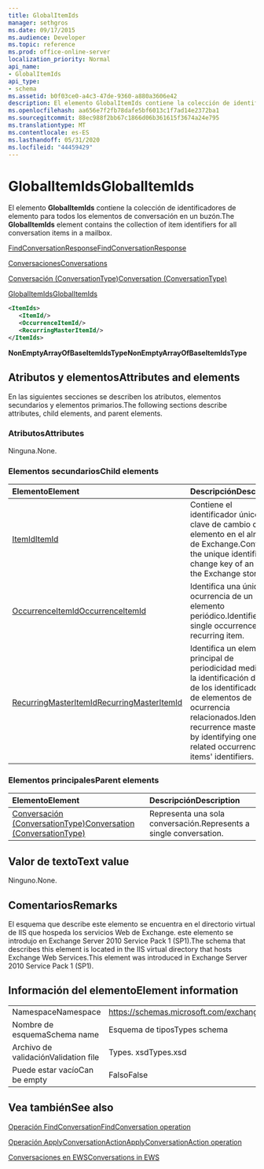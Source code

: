 ```yaml
---
title: GlobalItemIds
manager: sethgros
ms.date: 09/17/2015
ms.audience: Developer
ms.topic: reference
ms.prod: office-online-server
localization_priority: Normal
api_name:
- GlobalItemIds
api_type:
- schema
ms.assetid: b0f03ce0-a4c3-47de-9360-a880a3606e42
description: El elemento GlobalItemIds contiene la colección de identificadores de elemento para todos los elementos de conversación en un buzón.
ms.openlocfilehash: aa656e7f2fb78dafe5bf6013c1f7ad14e2372ba1
ms.sourcegitcommit: 88ec988f2bb67c1866d06b361615f3674a24e795
ms.translationtype: MT
ms.contentlocale: es-ES
ms.lasthandoff: 05/31/2020
ms.locfileid: "44459429"
---
```

# <a name="globalitemids"></a><span data-ttu-id="81099-103">GlobalItemIds</span><span class="sxs-lookup"><span data-stu-id="81099-103">GlobalItemIds</span></span>

<span data-ttu-id="81099-104">El elemento **GlobalItemIds** contiene la colección de identificadores de elemento para todos los elementos de conversación en un buzón.</span><span class="sxs-lookup"><span data-stu-id="81099-104">The **GlobalItemIds** element contains the collection of item identifiers for all conversation items in a mailbox.</span></span> 
  
[<span data-ttu-id="81099-105">FindConversationResponse</span><span class="sxs-lookup"><span data-stu-id="81099-105">FindConversationResponse</span></span>](findconversationresponse.md)
  
[<span data-ttu-id="81099-106">Conversaciones</span><span class="sxs-lookup"><span data-stu-id="81099-106">Conversations</span></span>](conversations-ex15websvcsotherref.md)
  
[<span data-ttu-id="81099-107">Conversación (ConversationType)</span><span class="sxs-lookup"><span data-stu-id="81099-107">Conversation (ConversationType)</span></span>](conversation-conversationtype.md)
  
[<span data-ttu-id="81099-108">GlobalItemIds</span><span class="sxs-lookup"><span data-stu-id="81099-108">GlobalItemIds</span></span>](globalitemids.md)
  
```XML
<ItemIds>
   <ItemId/>
   <OccurrenceItemId/>
   <RecurringMasterItemId/>
</ItemIds>
```

 <span data-ttu-id="81099-109">**NonEmptyArrayOfBaseItemIdsType**</span><span class="sxs-lookup"><span data-stu-id="81099-109">**NonEmptyArrayOfBaseItemIdsType**</span></span>
## <a name="attributes-and-elements"></a><span data-ttu-id="81099-110">Atributos y elementos</span><span class="sxs-lookup"><span data-stu-id="81099-110">Attributes and elements</span></span>

<span data-ttu-id="81099-111">En las siguientes secciones se describen los atributos, elementos secundarios y elementos primarios.</span><span class="sxs-lookup"><span data-stu-id="81099-111">The following sections describe attributes, child elements, and parent elements.</span></span>
  
### <a name="attributes"></a><span data-ttu-id="81099-112">Atributos</span><span class="sxs-lookup"><span data-stu-id="81099-112">Attributes</span></span>

<span data-ttu-id="81099-113">Ninguna.</span><span class="sxs-lookup"><span data-stu-id="81099-113">None.</span></span>
  
### <a name="child-elements"></a><span data-ttu-id="81099-114">Elementos secundarios</span><span class="sxs-lookup"><span data-stu-id="81099-114">Child elements</span></span>

|<span data-ttu-id="81099-115">**Elemento**</span><span class="sxs-lookup"><span data-stu-id="81099-115">**Element**</span></span>|<span data-ttu-id="81099-116">**Descripción**</span><span class="sxs-lookup"><span data-stu-id="81099-116">**Description**</span></span>|
|:-----|:-----|
|[<span data-ttu-id="81099-117">ItemId</span><span class="sxs-lookup"><span data-stu-id="81099-117">ItemId</span></span>](itemid.md) <br/> |<span data-ttu-id="81099-118">Contiene el identificador único y la clave de cambio de un elemento en el almacén de Exchange.</span><span class="sxs-lookup"><span data-stu-id="81099-118">Contains the unique identifier and change key of an item in the Exchange store.</span></span>  <br/> |
|[<span data-ttu-id="81099-119">OccurrenceItemId</span><span class="sxs-lookup"><span data-stu-id="81099-119">OccurrenceItemId</span></span>](occurrenceitemid.md) <br/> |<span data-ttu-id="81099-120">Identifica una única ocurrencia de un elemento periódico.</span><span class="sxs-lookup"><span data-stu-id="81099-120">Identifies a single occurrence of a recurring item.</span></span>  <br/> |
|[<span data-ttu-id="81099-121">RecurringMasterItemId</span><span class="sxs-lookup"><span data-stu-id="81099-121">RecurringMasterItemId</span></span>](recurringmasteritemid.md) <br/> |<span data-ttu-id="81099-122">Identifica un elemento principal de periodicidad mediante la identificación de uno de los identificadores de elementos de ocurrencia relacionados.</span><span class="sxs-lookup"><span data-stu-id="81099-122">Identifies a recurrence master item by identifying one of its related occurrence items' identifiers.</span></span>  <br/> |
   
### <a name="parent-elements"></a><span data-ttu-id="81099-123">Elementos principales</span><span class="sxs-lookup"><span data-stu-id="81099-123">Parent elements</span></span>

|<span data-ttu-id="81099-124">**Elemento**</span><span class="sxs-lookup"><span data-stu-id="81099-124">**Element**</span></span>|<span data-ttu-id="81099-125">**Descripción**</span><span class="sxs-lookup"><span data-stu-id="81099-125">**Description**</span></span>|
|:-----|:-----|
|[<span data-ttu-id="81099-126">Conversación (ConversationType)</span><span class="sxs-lookup"><span data-stu-id="81099-126">Conversation (ConversationType)</span></span>](conversation-conversationtype.md) <br/> |<span data-ttu-id="81099-127">Representa una sola conversación.</span><span class="sxs-lookup"><span data-stu-id="81099-127">Represents a single conversation.</span></span>  <br/> |
   
## <a name="text-value"></a><span data-ttu-id="81099-128">Valor de texto</span><span class="sxs-lookup"><span data-stu-id="81099-128">Text value</span></span>

<span data-ttu-id="81099-129">Ninguno.</span><span class="sxs-lookup"><span data-stu-id="81099-129">None.</span></span>
  
## <a name="remarks"></a><span data-ttu-id="81099-130">Comentarios</span><span class="sxs-lookup"><span data-stu-id="81099-130">Remarks</span></span>

<span data-ttu-id="81099-131">El esquema que describe este elemento se encuentra en el directorio virtual de IIS que hospeda los servicios Web de Exchange. este elemento se introdujo en Exchange Server 2010 Service Pack 1 (SP1).</span><span class="sxs-lookup"><span data-stu-id="81099-131">The schema that describes this element is located in the IIS virtual directory that hosts Exchange Web Services.This element was introduced in Exchange Server 2010 Service Pack 1 (SP1).</span></span>
  
## <a name="element-information"></a><span data-ttu-id="81099-132">Información del elemento</span><span class="sxs-lookup"><span data-stu-id="81099-132">Element information</span></span>

|||
|:-----|:-----|
|<span data-ttu-id="81099-133">Namespace</span><span class="sxs-lookup"><span data-stu-id="81099-133">Namespace</span></span>  <br/> |https://schemas.microsoft.com/exchange/services/2006/types  <br/> |
|<span data-ttu-id="81099-134">Nombre de esquema</span><span class="sxs-lookup"><span data-stu-id="81099-134">Schema name</span></span>  <br/> |<span data-ttu-id="81099-135">Esquema de tipos</span><span class="sxs-lookup"><span data-stu-id="81099-135">Types schema</span></span>  <br/> |
|<span data-ttu-id="81099-136">Archivo de validación</span><span class="sxs-lookup"><span data-stu-id="81099-136">Validation file</span></span>  <br/> |<span data-ttu-id="81099-137">Types. xsd</span><span class="sxs-lookup"><span data-stu-id="81099-137">Types.xsd</span></span>  <br/> |
|<span data-ttu-id="81099-138">Puede estar vacío</span><span class="sxs-lookup"><span data-stu-id="81099-138">Can be empty</span></span>  <br/> |<span data-ttu-id="81099-139">Falso</span><span class="sxs-lookup"><span data-stu-id="81099-139">False</span></span>  <br/> |
   
## <a name="see-also"></a><span data-ttu-id="81099-140">Vea también</span><span class="sxs-lookup"><span data-stu-id="81099-140">See also</span></span>



[<span data-ttu-id="81099-141">Operación FindConversation</span><span class="sxs-lookup"><span data-stu-id="81099-141">FindConversation operation</span></span>](findconversation-operation.md)
  
[<span data-ttu-id="81099-142">Operación ApplyConversationAction</span><span class="sxs-lookup"><span data-stu-id="81099-142">ApplyConversationAction operation</span></span>](applyconversationaction-operation.md)


[<span data-ttu-id="81099-143">Conversaciones en EWS</span><span class="sxs-lookup"><span data-stu-id="81099-143">Conversations in EWS</span></span>](https://msdn.microsoft.com/library/91e64629-db6c-4c94-9dcb-d386232e8467%28Office.15%29.aspx)

